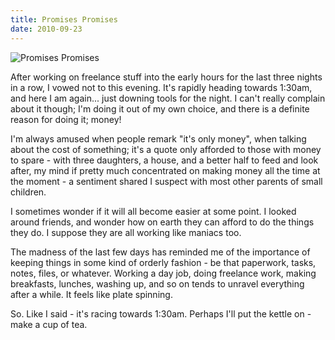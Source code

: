 ```yaml
---
title: Promises Promises
date: 2010-09-23
---
```


![Promises Promises](https://source.unsplash.com/-m88z7ily-w/1600x900)

After working on freelance stuff into the early hours for the last three nights in a row, I vowed not to this evening. It's rapidly heading towards 1:30am, and here I am again... just downing tools for the night. I can't really complain about it though; I'm doing it out of my own choice, and there is a definite reason for doing it; money!

I'm always amused when people remark "it's only money", when talking about the cost of something; it's a quote only afforded to those with money to spare - with three daughters, a house, and a better half to feed and look after, my mind if pretty much concentrated on making money all the time at the moment - a sentiment shared I suspect with most other parents of small children.

I sometimes wonder if it will all become easier at some point. I looked around friends, and wonder how on earth they can afford to do the things they do. I suppose they are all working like maniacs too.

The madness of the last few days has reminded me of the importance of keeping things in some kind of orderly fashion - be that paperwork, tasks, notes, files, or whatever. Working a day job, doing freelance work, making breakfasts, lunches, washing up, and so on tends to unravel everything after a while. It feels like plate spinning.

So. Like I said - it's racing towards 1:30am. Perhaps I'll put the kettle on - make a cup of tea.